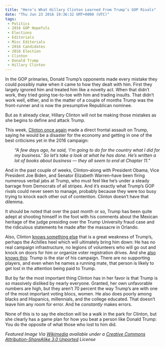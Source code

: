 ```yaml
---
title: "Here’s What Hillary Clinton Learned From Trump’s GOP Rivals"
date: "Thu Jun 23 2016 19:36:32 GMT+0000 (UTC)"
tags: 
 - Politics
 - 2016 GOP Hopefuls
 - Elections
 - Editorials
 - Misc Editorials
 - 2016 Candidates
 - 2016 Election
 - Clinton
 - Donald Trump
 - Hillary Clinton
---
```

<p><!-- Quick Adsense WordPress Plugin: http://quicksense.net/ --></p><p>In the GOP primaries, Donald Trump&#x2019;s opponents made every mistake they could possibly make when it came to how they dealt with him. First they largely ignored him and treated him like a novelty act. When that didn&#x2019;t work, they tried going toe-to-toe with him and trading insults. That didn&#x2019;t work well, either, and in the matter of a couple of months Trump was the front-runner and is now the presumptive Republican nominee.</p><p>But as it already clear, Hillary Clinton will not be making those mistakes as she begins to define and attack Trump.</p><p>This week, <a href="http://www.cnn.com/2016/06/22/politics/hillary-clinton-donald-trump-general-election-campaign/index.html" onclick="__gaTracker(&apos;send&apos;, &apos;event&apos;, &apos;outbound-article&apos;, &apos;http://www.cnn.com/2016/06/22/politics/hillary-clinton-donald-trump-general-election-campaign/index.html&apos;, &apos;Clinton once again&apos;);" target="_blank">Clinton once again</a> made a direct frontal assault on Trump, saying he would be a disaster for the economy and getting in one of the best criticisms&#xA0;yet in the 2016 campaign:</p><p style="padding-left: 30px;"><em>&#x201C;A few days ago, he said, &#x2018;I&#x2019;m going to do for the country what I did for my business.&#x2019; So let&#x2019;s take a look at what he has done. He&#x2019;s written a lot of books about business &#x2014; they all seem to end at Chapter 11.&#x201D;</em></p><p>And in the past couple of weeks, Clinton&#x2013;along with President Obama, Vice President Joe Biden, and Senator Elizabeth Warren&#x2013;have been firing numerous verbal jabs at Trump, who must feel like he&#x2019;s under a steady barrage from Democrats of all stripes. And it&#x2019;s exactly what Trump&#x2019;s GOP rivals could never seem to manage, probably because they were too busy trying to knock each other out of contention. Clinton doesn&#x2019;t have that dilemma.</p><p>It should be noted that over the past month or so, Trump has been quite adept at shooting himself in the foot with his comments about the Mexican heritage of the judge presiding over the Trump University fraud case&#xA0;and the ridiculous statements he made after the massacre in Orlando.</p><p>Also, Clinton <a href="http://www.cnn.com/2016/06/22/politics/hillary-clinton-donald-trump-general-election-campaign/index.html" onclick="__gaTracker(&apos;send&apos;, &apos;event&apos;, &apos;outbound-article&apos;, &apos;http://www.cnn.com/2016/06/22/politics/hillary-clinton-donald-trump-general-election-campaign/index.html&apos;, &apos;knows something else&apos;);" target="_blank">knows something else</a> that is a great weakness of Trump&#x2019;s, perhaps the Achilles heel which will ultimately bring him down: He has no real campaign infrastructure, no legions of volunteers who will go out and knock on doors for him or organize voter registration drives. And she <a href="http://www.cnn.com/2016/06/22/politics/hillary-clinton-donald-trump-general-election-campaign/index.html" onclick="__gaTracker(&apos;send&apos;, &apos;event&apos;, &apos;outbound-article&apos;, &apos;http://www.cnn.com/2016/06/22/politics/hillary-clinton-donald-trump-general-election-campaign/index.html&apos;, &apos;also knows this&apos;);" target="_blank">also knows this</a>: Trump is the star of his campaign. There are no supporting players, and even when he names a running mate, that person is likely to get lost in the attention being paid to Trump.</p><p>But by far the most important thing Clinton has in her favor is that Trump is so massively disliked by nearly everyone. Granted, her own unfavorable numbers are high, but they aren&#x2019;t 70 percent the way Trump&#x2019;s are with one of the most important voting blocs, women. He also does poorly among blacks and Hispanics, millennials, and the college educated. That doesn&#x2019;t leave him any room for error. And he <em>constantly</em> makes errors.</p><p><!-- Quick Adsense WordPress Plugin: http://quicksense.net/ --></p><p>None of this is to say the election will be a walk in the park for Clinton, but she clearly has a game plan for how you beat a person like Donald Trump: You do the opposite of what those who lost to him did.</p><p><em>Featured Image Via <a href="https://commons.wikimedia.org/wiki/File:Donald_Trump_and_Hillary_Clinton_during_United_States_presidential_election_2016.jpg" onclick="__gaTracker(&apos;send&apos;, &apos;event&apos;, &apos;outbound-article&apos;, &apos;https://commons.wikimedia.org/wiki/File:Donald_Trump_and_Hillary_Clinton_during_United_States_presidential_election_2016.jpg&apos;, &apos;Wikimedia&apos;);" target="_blank">Wikimedia</a> available under a <a href="https://creativecommons.org/licenses/by-sa/3.0/deed.en" onclick="__gaTracker(&apos;send&apos;, &apos;event&apos;, &apos;outbound-article&apos;, &apos;https://creativecommons.org/licenses/by-sa/3.0/deed.en&apos;, &apos;Creative Commons Attribution-ShareAlike 3.0 Unported&apos;);" target="_blank">Creative Commons Attribution-ShareAlike 3.0 Unported</a> License</em></p><div style="font-size:0px;height:0px;line-height:0px;margin:0;padding:0;clear:both"></div>
